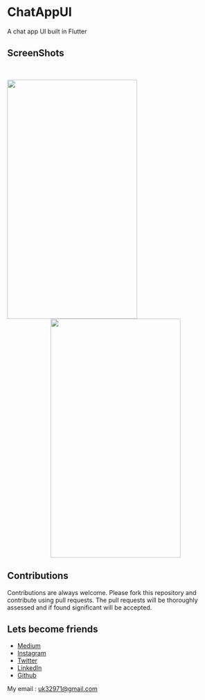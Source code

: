 # ChatAppUI
  A chat app UI built in Flutter
  
## ScreenShots

<br>

<img height=550 width=300 src="https://github.com/usman18/ChatAppUI/blob/master/Screenshots/chat1.jpg"
/><img height=550 width=300 src="https://github.com/usman18/ChatAppUI/blob/master/Screenshots/chat2.jpg" hspace=100
/>

## Contributions
Contributions are always welcome. Please fork this repository and contribute using pull requests. The pull requests will be thoroughly assessed and if found significant will be accepted.

## Lets become friends
- [Medium](https://medium.com/@usman18)
- [Instagram](https://www.instagram.com/usman__khan18)
- [Twitter](https://www.twitter.com/khan_usman_18)
- [LinkedIn](https://www.linkedin.com/in/usman-khan-7b04b1138)
- [Github](https://github.com/usman18)

My email : uk32971@gmail.com
